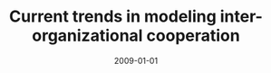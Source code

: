---
abstract: ''
authors:
- Birgit Hofreiter
- Christian Huemer
date: '2009-01-01'
featured: false
links:
- name: Publik
  url: https://publik.tuwien.ac.at/showentry.php?ID=203795&lang=1
publication_types:
- '2'
publishDate: '2009-01-01'
title: Current trends in modeling inter-organizational cooperation
url_pdf: ''
---